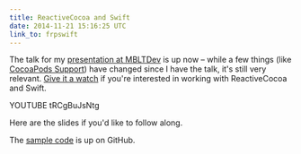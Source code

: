 ```yaml
---
title: ReactiveCocoa and Swift
date: 2014-11-21 15:16:25 UTC
link_to: frpswift
---
```


The talk for my [presentation at MBLTDev](/blog/reactivecocoa-with-swift/) is up now – while a few things (like [CocoaPods Support](https://github.com/artsy/eidolon/pull/317)) have changed since I have the talk, it's still very relevant. [Give it a watch](https://www.youtube.com/watch?v=tRCgBuJsNtg) if you're interested in working with ReactiveCocoa and Swift. 

<!-- more -->

YOUTUBE tRCgBuJsNtg

Here are the slides if you'd like to follow along. 

<script async class="speakerdeck-embed" data-id="83497160404801324aa87a6501a1d9f8" data-ratio="1.77777777777778" src="//speakerdeck.com/assets/embed.js"></script>

The [sample code](https://github.com/ashfurrow/mbltdev) is up on GitHub. 
